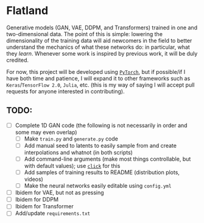 # Flatland
Generative models (GAN, VAE, DDPM, and Transformers) trained in one and two-dimensional 
data. The point of this is simple: lowering the dimensionality of the training data 
will aid newcomers in the field to better understand the mechanics of what these 
networks do: in particular, what they *learn*. Whenever some work is inspired by 
previous work, it will be duly credited.

For now, this project will be developed using [`PyTorch`](https://pytorch.org/), 
but if possible/if I have both time and patience, I will expand it to other frameworks 
such as `Keras`/`TensorFlow 2.0`, `Julia`, etc. (this is my way of saying I will 
accept pull requests for anyone interested in contributing).

## TODO: 
- [ ] Complete 1D GAN code (the following is not necessarily in order and some 
  may even overlap)
  - [ ] Make `train.py` and `generate.py` code
  - [ ] Add manual seed to latents to easily sample from and create interpolations
    and whatnot (in both scripts)
  - [ ] Add command-line arguments (make most things controllable, but with 
    default values); use [`click`](https://click.palletsprojects.com) for this
  - [ ] Add samples of training results to README (distribution plots, videos)
  - [ ] Make the neural networks easily editable using `config.yml`
- [ ] Ibidem for VAE, but not as pressing
- [ ] Ibidem for DDPM
- [ ] Ibidem for Transformer
- [ ] Add/update `requirements.txt`